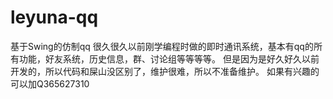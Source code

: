 # leyuna-qq
基于Swing的仿制qq
很久很久以前刚学编程时做的即时通讯系统，基本有qq的所有功能，好友系统，历史信息，群、讨论组等等等等。
但是因为是好久好久以前开发的，所以代码和屎山没区别了，维护很难，所以不准备维护。
如果有兴趣的可以加Q365627310
